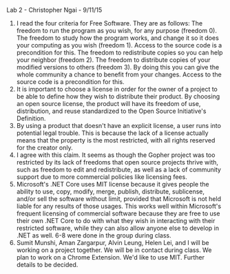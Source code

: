 Lab 2 - Christopher Ngai - 9/11/15

1. I read the four criteria for Free Software. They are as follows: The freedom to run the program as you wish, for any purpose (freedom 0).
The freedom to study how the program works, and change it so it does your computing as you wish (freedom 1). Access to the source code is a precondition for this.
The freedom to redistribute copies so you can help your neighbor (freedom 2).
The freedom to distribute copies of your modified versions to others (freedom 3). By doing this you can give the whole community a chance to benefit from your changes. Access to the source code is a precondition for this.
2. It is important to choose a license in order for the owner of a project to be able to define how they wish to distribute their product. By choosing an open source license, the product will have its freedom of use, distribution, and reuse standardized to the Open Source Initiative's Definition.
3. By using a product that doesn't have an explicit license, a user runs into potential legal trouble. This is because the lack of a license actually means that the property is the most restricted, with all rights reserved for the creator only.
4. I agree with this claim. It seems as though the Gopher project was too restricted by its lack of freedoms that open source projects thrive with, such as freedom to edit and redistribute, as well as a lack of community support due to more commercial policies like licensing fees.
5. Microsoft's .NET Core uses MIT license because it gives people the ability to use, copy, modify, merge, publish, distribute, sublicense, and/or sell the software without limit, provided that Microsoft is not held liable for any results of those usages. This works well within Microsoft's frequent licensing of commercial software because they are free to use their own .NET Core to do with what they wish in interacting with their restricted software, while they can also allow anyone else to develop in .NET as well.
6-8 were done in the group during class.
9. Sumit Munshi, Aman Zargarpur, Alvin Leung, Helen Lei, and I will be working on a project together. We will be in contact during class. We plan to work on a Chrome Extension. We'd like to use MIT. Further details to be decided.
